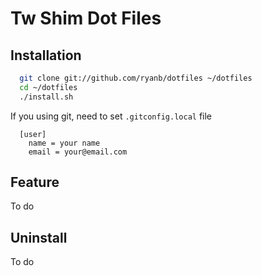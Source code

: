 # Tw Shim Dot Files


## Installation

```bash
  git clone git://github.com/ryanb/dotfiles ~/dotfiles
  cd ~/dotfiles
  ./install.sh
```
If you using git, need to set `.gitconfig.local` file

```
  [user]
    name = your name
    email = your@email.com
```

## Feature

To do

## Uninstall

To do
